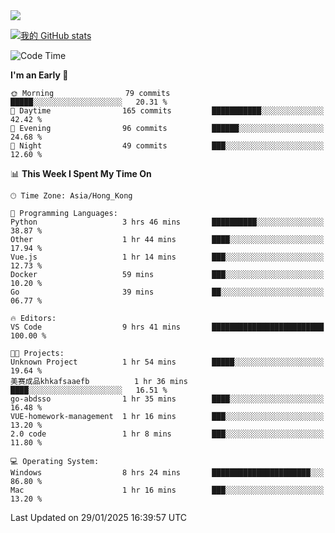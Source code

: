 <img align="center" src="https://readme-typing-svg.demolab.com/?font=Fira+Code&pause=1000&random=true&width=435&lines=%E2%9D%A4+Hello!+%E2%9D%A4;Welcome+to+my+Github+Profile~;I%27m+a+student+from+SCNU+%26+UoA" />

[![我的 GitHub stats](https://github-readme-stats.vercel.app/api?username=AptS-1547&show_icons=true&theme=ambient_gradient)](https://github.com/anuraghazra/github-readme-stats)

<!--START_SECTION:waka-->
![Code Time](http://img.shields.io/badge/Code%20Time-194%20hrs%2048%20mins-blue)

**I'm an Early 🐤** 

```text
🌞 Morning                79 commits          █████░░░░░░░░░░░░░░░░░░░░   20.31 % 
🌆 Daytime                165 commits         ███████████░░░░░░░░░░░░░░   42.42 % 
🌃 Evening                96 commits          ██████░░░░░░░░░░░░░░░░░░░   24.68 % 
🌙 Night                  49 commits          ███░░░░░░░░░░░░░░░░░░░░░░   12.60 % 
```


📊 **This Week I Spent My Time On** 

```text
🕑︎ Time Zone: Asia/Hong_Kong

💬 Programming Languages: 
Python                   3 hrs 46 mins       ██████████░░░░░░░░░░░░░░░   38.87 % 
Other                    1 hr 44 mins        ████░░░░░░░░░░░░░░░░░░░░░   17.94 % 
Vue.js                   1 hr 14 mins        ███░░░░░░░░░░░░░░░░░░░░░░   12.73 % 
Docker                   59 mins             ███░░░░░░░░░░░░░░░░░░░░░░   10.20 % 
Go                       39 mins             ██░░░░░░░░░░░░░░░░░░░░░░░   06.77 % 

🔥 Editors: 
VS Code                  9 hrs 41 mins       █████████████████████████   100.00 % 

🐱‍💻 Projects: 
Unknown Project          1 hr 54 mins        █████░░░░░░░░░░░░░░░░░░░░   19.64 % 
美赛成品khkafsaaefb          1 hr 36 mins        ████░░░░░░░░░░░░░░░░░░░░░   16.51 % 
go-abdsso                1 hr 35 mins        ████░░░░░░░░░░░░░░░░░░░░░   16.48 % 
VUE-homework-management  1 hr 16 mins        ███░░░░░░░░░░░░░░░░░░░░░░   13.20 % 
2.0 code                 1 hr 8 mins         ███░░░░░░░░░░░░░░░░░░░░░░   11.80 % 

💻 Operating System: 
Windows                  8 hrs 24 mins       ██████████████████████░░░   86.80 % 
Mac                      1 hr 16 mins        ███░░░░░░░░░░░░░░░░░░░░░░   13.20 % 
```


 Last Updated on 29/01/2025 16:39:57 UTC
<!--END_SECTION:waka-->